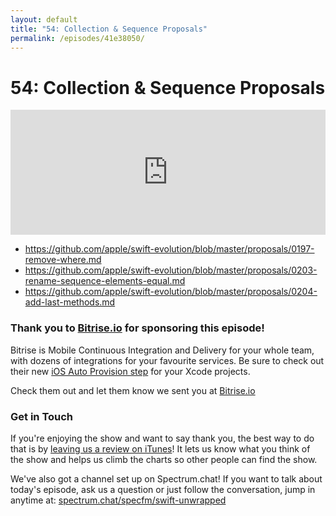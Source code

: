 ```yaml
---
layout: default
title: "54: Collection & Sequence Proposals"
permalink: /episodes/41e38050/
---
```


# 54: Collection & Sequence Proposals

<iframe frameBorder="0" height="200px" scrolling="no" seamless src="https://player.simplecast.com/b6a3fd5d-8692-48cc-a41b-752782516396" width="100%"></iframe>

- https://github.com/apple/swift-evolution/blob/master/proposals/0197-remove-where.md
- https://github.com/apple/swift-evolution/blob/master/proposals/0203-rename-sequence-elements-equal.md
- https://github.com/apple/swift-evolution/blob/master/proposals/0204-add-last-methods.md

### Thank you to [Bitrise.io](https://www.bitrise.io/?utm_source=swift_unwrapped_spec&utm_medium=podcast&utm_campaign=w16) for sponsoring this episode!

Bitrise is Mobile Continuous Integration and Delivery for your whole team, with dozens of integrations for your favourite services. Be sure to check out their new [iOS Auto Provision step](https://blog.bitrise.io/ios-auto-provision-step) for your Xcode projects.

Check them out and let them know we sent you at [Bitrise.io](https://www.bitrise.io/?utm_source=swift_unwrapped_spec&utm_medium=podcast&utm_campaign=w16)

### Get in Touch

If you're enjoying the show and want to say thank you, the best way to do that is by [leaving us a review on iTunes](https://itunes.apple.com/us/podcast/swift-unwrapped/id1209817203?mt=2)! It lets us know what you think of the show and helps us climb the charts so other people can find the show.

We've also got a channel set up on Spectrum.chat! If you want to talk about today's episode, ask us a question or just follow the conversation, jump in anytime at: [spectrum.chat/specfm/swift-unwrapped](https://spectrum.chat/specfm/swift-unwrapped)
